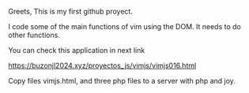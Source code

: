 Greets, This is my first github proyect.

I code some of the main functions of vim using the DOM.  It needs to do other functions. 

You can check this application in next link

https://buzonjl2024.xyz/proyectos_js/vimjs/vimjs016.html


Copy files vimjs.html, and three php files to a server with php and joy.


